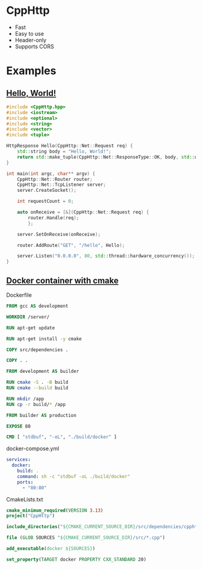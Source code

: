 # CppHttp
- Fast
- Easy to use
- Header-only
- Supports CORS

# Examples

## [Hello, World!](https://github.com/ISBachvarov21/CppHttp/tree/main/CppHttp/CppHttp/examples/hello)
```cpp
#include <CppHttp.hpp>
#include <iostream>
#include <optional>
#include <string>
#include <vector>
#include <tuple>

HttpResponse Hello(CppHttp::Net::Request req) {
	std::string body = "Hello, World!";
	return std::make_tuple(CppHttp::Net::ResponseType::OK, body, std::optional<std::vector<std::string>>(false));
}

int main(int argc, char** argv) {
	CppHttp::Net::Router router;
	CppHttp::Net::TcpListener server;
	server.CreateSocket();

	int requestCount = 0;

	auto onReceive = [&](CppHttp::Net::Request req) {
		router.Handle(req);
		};

	server.SetOnReceive(onReceive);

	router.AddRoute("GET", "/hello", Hello);

	server.Listen("0.0.0.0", 80, std::thread::hardware_concurrency());
}
```
## [Docker container with cmake](https://github.com/ISBachvarov21/CppHttp/tree/main/CppHttp/CppHttp/examples/docker)

Dockerfile
```dockerfile
FROM gcc AS development

WORKDIR /server/

RUN apt-get update

RUN apt-get install -y cmake

COPY src/dependencies .

COPY . .

FROM development AS builder

RUN cmake -S . -B build
RUN cmake --build build

RUN mkdir /app
RUN cp -r build/* /app

FROM builder AS production

EXPOSE 80

CMD [ "stdbuf", "-oL", "./build/docker" ]
```

docker-compose.yml
```yaml
services:
  docker:
    build: .
    command: sh -c "stdbuf -oL ./build/docker"
    ports:
      - "80:80"
```

CmakeLists.txt
```cmake
cmake_minimum_required(VERSION 3.13)
project("CppHttp")

include_directories("${CMAKE_CURRENT_SOURCE_DIR}/src/dependencies/cpphttp/include")

file (GLOB SOURCES "${CMAKE_CURRENT_SOURCE_DIR}/src/*.cpp")

add_executable(docker ${SOURCES})

set_property(TARGET docker PROPERTY CXX_STANDARD 20)
```